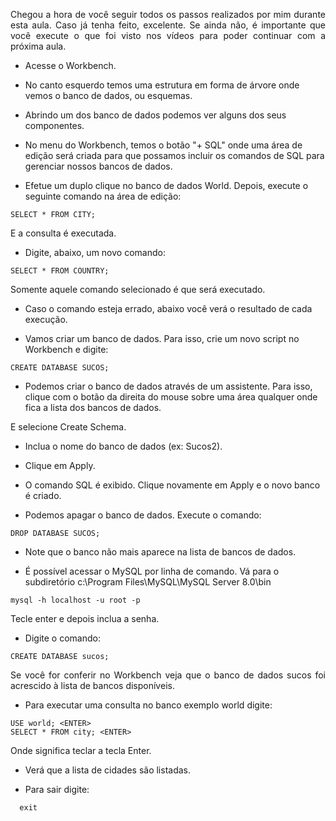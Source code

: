 <p align="justify">Chegou a hora de você seguir todos os passos realizados por mim durante esta aula. Caso já tenha feito, excelente. Se ainda não, é importante que você execute o que foi visto nos vídeos para poder continuar com a próxima aula.</p>

- Acesse o Workbench.

- No canto esquerdo temos uma estrutura em forma de árvore onde vemos o banco de dados, ou esquemas.

- Abrindo um dos banco de dados podemos ver alguns dos seus componentes.

- No menu do Workbench, temos o botão "+ SQL" onde uma área de edição será criada para que possamos incluir os comandos de SQL para gerenciar nossos bancos de dados.

- Efetue um duplo clique no banco de dados World. Depois, execute o seguinte comando na área de edição:

```
SELECT * FROM CITY;
```

E a consulta é executada.

- Digite, abaixo, um novo comando:

```
SELECT * FROM COUNTRY;
```

Somente aquele comando selecionado é que será executado.

- Caso o comando esteja errado, abaixo você verá o resultado de cada execução.

- Vamos criar um banco de dados. Para isso, crie um novo script no Workbench e digite:

```
CREATE DATABASE SUCOS;
```

- Podemos criar o banco de dados através de um assistente. Para isso, clique com o botão da direita do mouse sobre uma área qualquer onde fica a lista dos bancos de dados.

E selecione Create Schema.

- Inclua o nome do banco de dados (ex: Sucos2).

- Clique em Apply.

- O comando SQL é exibido. Clique novamente em Apply e o novo banco é criado.

- Podemos apagar o banco de dados. Execute o comando:

```
DROP DATABASE SUCOS;
```

- Note que o banco não mais aparece na lista de bancos de dados.

- É possível acessar o MySQL por linha de comando. Vá para o subdiretório c:\Program Files\MySQL\MySQL Server 8.0\bin

```
mysql -h localhost -u root -p
```

<p align="justify">Tecle enter e depois inclua a senha.</p>

- Digite o comando:

```
CREATE DATABASE sucos;
```

<p align="justify">Se você for conferir no Workbench veja que o banco de dados sucos foi acrescido à lista de bancos disponíveis.</p>

- Para executar uma consulta no banco exemplo world digite:

```
USE world; <ENTER>
SELECT * FROM city; <ENTER>
```

Onde <ENTER> significa teclar a tecla Enter.

- Verá que a lista de cidades são listadas.

- Para sair digite:
  
```
  exit
```
